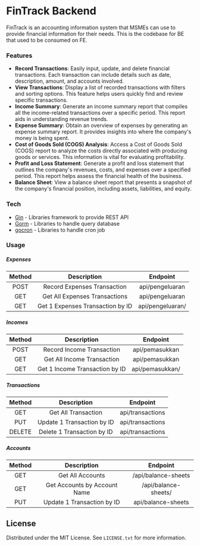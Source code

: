 # FinTrack Backend

FinTrack is an accounting information system that MSMEs can use to provide financial
information for their needs. This is the codebase for BE that used to be consumed on FE.

### Features
- **Record Transactions**: Easily input, update, and delete financial transactions. Each transaction can include details such as date, description, amount, and accounts involved.
- **View Transactions**: Display a list of recorded transactions with filters and sorting options. This feature helps users quickly find and review specific transactions.
- **Income Summary**: Generate an income summary report that compiles all the income-related transactions over a specific period. This report aids in understanding revenue trends.
- **Expense Summary**: Obtain an overview of expenses by generating an expense summary report. It provides insights into where the company's money is being spent.
- **Cost of Goods Sold (COGS) Analysis**: Access a Cost of Goods Sold (COGS) report to analyze the costs directly associated with producing goods or services. This information is vital for evaluating profitability.
- **Profit and Loss Statement**: Generate a profit and loss statement that outlines the company's revenues, costs, and expenses over a specified period. This report helps assess the financial health of the business.
- **Balance Sheet**: View a balance sheet report that presents a snapshot of the company's financial position, including assets, liabilities, and equity.
 
### Tech
- [Gin](https://github.com/gin-gonic/gin) - Libraries framework to provide REST API
- [Gorm](https://gorm.io/index.html) - Libraries to handle query database
- [gocron](https://github.com/go-co-op/gocron) - Libraries to handle cron job

### Usage
##### Expenses
| Method | Description | Endpoint |
| :---:  | :---: | :---: | 
| POST | Record Expenses Transaction | api/pengeluaran |
| GET | Get All Expenses Transactions | api/pengeluaran |
| GET | Get 1 Expenses Transaction by ID | api/pengeluaran/ |

##### Incomes
| Method | Description | Endpoint |
| :---:  | :---: | :---: | 
| POST | Record Income Transaction | api/pemasukkan |
| GET | Get All Income Transaction | api/pemasukkan |
| GET | Get 1 Income Transaction by ID | api/pemasukkan/ |

##### Transactions
| Method | Description | Endpoint |
| :---:  | :---: | :---: | 
| GET | Get All Transaction | api/transactions |
| PUT | Update 1 Transaction by ID | api/transactions |
| DELETE | Delete 1 Transaction by ID | api/transactions |

##### Accounts
| Method | Description | Endpoint |
| :---:  | :---: | :---: | 
| GET | Get All Accounts | /api/balance-sheets |
| GET | Get Accounts by Account Name | /api/balance-sheets/ |
| PUT | Update 1 Transaction by ID | api/balance-sheets |

## License
Distributed under the MIT License. See `LICENSE.txt` for more information.
